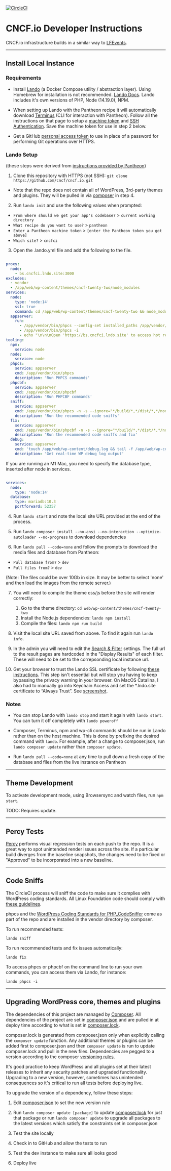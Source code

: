 [![CircleCI](https://circleci.com/gh/cncf/cncf.io.svg?style=svg)](https://circleci.com/gh/cncf/cncf.io)

# CNCF.io Developer Instructions

CNCF.io infrastructure builds in a similar way to  [LFEvents](https://github.com/LF-Engineering/lfevents).

-----

## Install Local Instance

### Requirements

* Install [Lando](https://github.com/lando/lando/releases) (a Docker Compose utility / abstraction layer). Using Homebrew for installation is not recommended. [Lando Docs](https://docs.devwithlando.io/). Lando includes it's own versions of PHP, Node (14.19.0), NPM.

* When setting up Lando with the Pantheon recipe it will automatically download [Terminus](https://pantheon.io/docs/terminus/install/) (CLI for interaction with Pantheon).  Follow all the instructions on that page to setup a [machine token](https://pantheon.io/docs/terminus/install/#machine-token) and [SSH Authentication](https://pantheon.io/docs/terminus/install/#ssh-authentication). Save the machine token for use in step 2 below.

* Get a GitHub [personal access token](https://help.github.com/en/articles/creating-a-personal-access-token-for-the-command-line) to use in place of a password for performing Git operations over HTTPS.

### Lando Setup
(these steps were derived from [instructions provided by Pantheon](https://github.com/pantheon-systems/example-wordpress-composer#working-locally-with-lando))

1. Clone this repository with HTTPS (not SSH): `git clone https://github.com/cncf/cncf.io.git`
  * Note that the repo does not contain all of WordPress, 3rd-party themes and plugins. They will be pulled in via [composer](https://getcomposer.org/) in step 4.

2. Run `lando init` and use the following values when prompted:
  * `From where should we get your app's codebase?` > `current working directory`
  * `What recipe do you want to use?` > `pantheon`
  * `Enter a Pantheon machine token` > `[enter the Pantheon token you got above]`
  * `Which site?` > `cncfci`

3. Open the .lando.yml file and add the following to the file.

```yml

proxy:
  node:
    - bs.cncfci.lndo.site:3000
excludes:
  - vendor
  - /app/web/wp-content/themes/cncf-twenty-two/node_modules
services:
  node:
    type: 'node:14'
    ssl: true
    command: cd /app/web/wp-content/themes/cncf-twenty-two && node_modules/.bin/gulp build && node_modules/.bin/gulp watch
  appserver:
    run:
      - /app/vendor/bin/phpcs --config-set installed_paths /app/vendor/wp-coding-standards/wpcs
      - /app/vendor/bin/phpcs -i
      - echo "\n\n\nOpen 'https://bs.cncfci.lndo.site' to access hot reloading\nRun lando logs -s node -f to see BrowserSync loading status\n\n\n";
tooling:
  npm:
    service: node
  node:
    service: node
  phpcs:
    service: appserver
    cmd: /app/vendor/bin/phpcs
    description: 'Run PHPCS commands'
  phpcbf:
    service: appserver
    cmd: /app/vendor/bin/phpcbf
    description: 'Run PHPCBF commands'
  sniff:
    service: appserver
    cmd: /app/vendor/bin/phpcs -n -s --ignore="*/build/*,*/dist/*,*/node_modules/*,*gulpfile*,*/uploads/*,*/plugins/*,*/scripts/*,*/vendor/*,*pantheon*,/build/globals.js" -d memory_limit=1024M --standard="WordPress" /app/web/wp-content/themes/
	description: 'Run the recommended code sniffs'
  fix:
    service: appserver
    cmd: /app/vendor/bin/phpcbf -n -s --ignore="*/build/*,*/dist/*,*/node_modules/*,*gulpfile*,*/uploads/*,*/plugins/*,*/scripts/*,*/vendor/*,*pantheon*,/build/globals.js" -d memory_limit=1024M --standard="WordPress" /app/web/wp-content/themes/
	description: 'Run the recommended code sniffs and fix'
  debug:
    service: appserver
    cmd: 'touch /app/web/wp-content/debug.log && tail -f /app/web/wp-content/debug.log'
    description: 'Get real-time WP debug log output'

```

If you are running an M1 Mac, you need to specify the database type, inserted after node in services.

```yml

services:
  node:
    type: 'node:14'
  database:
    type: mariadb:10.3
    portforward: 52357

```

4. Run `lando start` and note the local site URL provided at the end of the process.

5. Run `lando composer install --no-ansi --no-interaction --optimize-autoloader --no-progress` to download dependencies

6. Run `lando pull --code=none` and follow the prompts to download the media files and database from Pantheon:
  * `Pull database from?` >  `dev`
  * `Pull files from?` >  `dev`

  (Note: The files could be over 10Gb in size. It may be better to select 'none' and then load the images from the remote server.)

7. You will need to compile the theme css/js before the site will render correctly:
   1. Go to the theme directory: `cd web/wp-content/themes/cncf-twenty-two`
   2. Install the Node.js dependencies: `lando npm install`
   3. Compile the files: `lando npm run build`

8. Visit the local site URL saved from above.  To find it again run `lando info`.

9. In the admin you will need to edit the [Search & Filter](https://cncfci.lndo.site/wp/wp-admin/edit.php?post_type=search-filter-widget) settings.  The full url to the result pages are hardcoded in the "Display Results" of each filter.  These will need to be set to the correpsonding local instance url.

10. Get your browser to trust the Lando SSL certificate by following [these instructions](https://docs.lando.dev/config/security.html#trusting-the-ca).  This step isn't essential but will stop you having to keep bypassing the privacy warning in your browser.  On MacOS Catalina, I also had to manually go into Keychain Access and set the *.lndo.site certificate to “Always Trust”. See [screenshot](/docs/ca-screenshot.png).

### Notes

* You can stop Lando with `lando stop` and start it again with `lando start`. You can turn it off completely with `lando poweroff`

* Composer, Terminus, npm and wp-cli commands should be run in Lando rather than on the host machine. This is done by prefixing the desired command with `lando`. For example, after a change to composer.json, run `lando composer update` rather than `composer update`.

* Run `lando pull --code=none` at any time to pull down a fresh copy of the database and files from the live instance on Pantheon

-----

## Theme Development

To activate development mode, using Browsersync and watch files, run `npm start`.

TODO: Requires update.

-----

## Percy Tests

[Percy](https://percy.io/) performs visual regression tests on each push to the repo.  It is a great way to spot unintended render issues across the site.  If a particular build diverges from the baseline snapshots, the changes need to be fixed or "Approved" to be incorporated into a new baseline.

-----

## Code Sniffs

The CircleCI process will sniff the code to make sure it complies with WordPress coding standards.  All Linux Foundation code should comply with [these guidelines](https://docs.google.com/document/d/1TYqCwG874i6PdJDf5UX9gnCZaarvf121G1GdNH7Vl5k/edit#heading=h.dz20heii56uf).

phpcs and the [WordPress Coding Standards for PHP_CodeSniffer](https://github.com/WordPress-Coding-Standards/WordPress-Coding-Standards) come as part of the repo and are installed in the vendor directory by composer.

To run recommended tests:

```
lando sniff
```

To run recommended tests and fix issues automatically:

```
lando fix
```

To access  phpcs or phpcbf on the command line to run your own commands, you can access them via Lando, for instance:

```
lando phpcs -i
```
-----

## Upgrading WordPress core, themes and plugins

The dependencies of this project are managed by [Composer](https://getcomposer.org/). All dependencies of the project are set in [composer.json](https://github.com/cncf/cncf.io/blob/master/composer.json) and are pulled in at deploy time according to what is set in [composer.lock](https://github.com/cncf/cncf.io/blob/master/composer.lock).

composer.lock is generated from composer.json only when explicitly calling the `composer update` function. Any additional themes or plugins can be added first to composer.json and then `composer update` is run to update composer.lock and pull in the new files.  Dependencies are pegged to a version according to the composer [versioning rules](https://getcomposer.org/doc/articles/versions.md).

It's good practice to keep WordPress and all plugins set at their latest releases to inherit any security patches and upgraded functionality.  Upgrading to a new version, however, sometimes has unintended consequences so it's critical to run all tests before deploying live.

To upgrade the version of a dependency, follow these steps:

1. Edit [composer.json](https://github.com/cncf/cncf.io/blob/master/composer.json) to set the new version rule

2. Run `lando composer update [package]` to update [composer.lock](https://github.com/cncf/cncf.io/blob/master/composer.lock) for just that package or run `lando composer update` to upgrade all packages to the latest versions which satisfy the constraints set in composer.json

3. Test the site locally

4. Check in to GitHub and allow the tests to run

5. Test the dev instance to make sure all looks good

6. Deploy live
